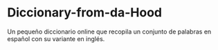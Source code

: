 # Diccionary-from-da-Hood
Un pequeño diccionario online que recopila un conjunto de palabras en español con su variante en inglés.
